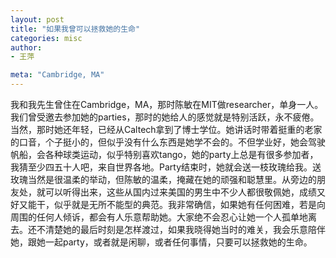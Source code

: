 ```yaml
---
layout: post
title: "如果我曾可以拯救她的生命"
categories: misc
author:
- 王萍

meta: "Cambridge, MA"
---
```


我和我先生曾住在Cambridge，MA，那时陈敏在MIT做researcher，单身一人。我们曾受邀去参加她的parties，那时的她给人的感觉就是特别活跃，永不疲倦。当然，那时她还年轻，已经从Caltech拿到了博士学位。她讲话时带着挺重的老家的口音，个子挺小的，但似乎没有什么东西是她学不会的。不但学业好，她会驾驶帆船，会各种球类运动，似乎特别喜欢tango，她的party上总是有很多参加者，我猜至少四五十人吧，来自世界各地。Party结束时，她就会送一枝玫瑰给我。送玫瑰当然是很温柔的举动，但陈敏的温柔，掩藏在她的顽强和聪慧里。从旁边的朋友处，就可以听得出来，这些从国内过来美国的男生中不少人都很敬佩她，成绩又好又能干，似乎就是无所不能型的典范。我非常确信，如果她有任何困难，若是向周围的任何人倾诉，都会有人乐意帮助她。大家绝不会忍心让她一个人孤单地离去。还不清楚她的最后时刻是怎样渡过，如果我晓得她当时的难关，我会乐意陪伴她，跟她一起party，或者就是闲聊，或者任何事情，只要可以拯救她的生命。